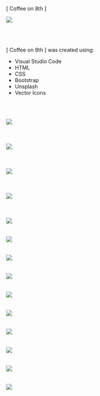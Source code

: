 [ Coffee on 8th ]

![](images/co87.jpg)

<br>
<br>
<br>
[ Coffee on 8th ] was created using:

- Visual Studio Code
- HTML
- CSS
- Bootstrap
- Unsplash
- Vector Icons

<br>
<br>

![](images/co81.png)
<br>
<br>
<br>
<br>
![](images/co82.png)
<br>
<br>
<br>
<br>
![](images/co83.png)
<br>
<br>
<br>
<br>
![](images/co84.png)
<br>
<br>
<br>
<br>
![](images/co85.png)
<br>
<br>
<br>
![](images/co88.png)
<br>
<br>
<br>
![](images/co91.png)
<br>
<br>
<br>
![](images/co89.png)
<br>
<br>
<br>
![](images/co92.png)
<br>
<br>
<br>
![](images/co90.png)
<br>
<br>
<br>
![](images/co86.png)
<br>
<br>
<br>
![](images/co93.png)
<br>
<br>
<br>
![](images/co94.png)
<br>
<br>
<br>
![](images/co95.png)

